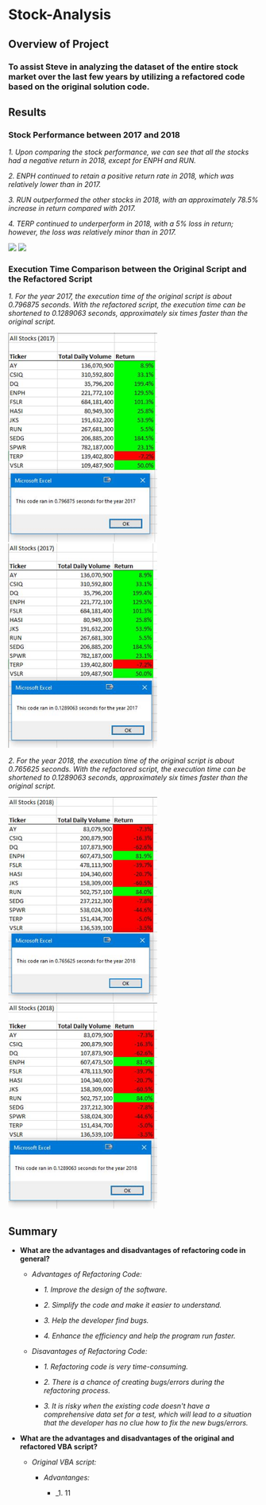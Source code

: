 # Stock-Analysis

## **Overview of Project**

### To assist Steve in analyzing the dataset of the entire stock market over the last few years by utilizing a refactored code based on the original solution code.

## **Results**

### **Stock Performance between 2017 and 2018**

  _1. Upon comparing the stock performance, we can see that all the stocks had a negative return in 2018, except for ENPH and RUN._

  _2. ENPH continued to retain a positive return rate in 2018, which was relatively lower than in 2017._

  _3. RUN outperformed the other stocks in 2018, with an approximately 78.5% increase in return compared with 2017._

  _4. TERP continued to underperform in 2018, with a 5% loss in return; however, the loss was relatively minor than in 2017._ 

  <img src="Resources/Stock Performance_2017.png" width = "300">

  <img src="Resources/Stock Performance_2018.png" width = "300">

### **Execution Time Comparison between the Original Script and the Refactored Script**

  _1. For the year 2017, the execution time of the original script is about 0.796875 seconds. With the refactored script, the execution time can be shortened to 0.1289063 seconds, approximately six times faster than the original script._ 
  
  <img src="Resources/Elapsed Run Time with Original Code _2017.PNG" width = "300">

  <img src="Resources/VBA_Challenge_2017.PNG" width = "300">

  _2. For the year 2018, the execution time of the original script is about 0.765625 seconds. With the refactored script, the execution time can be shortened to 0.1289063 seconds, approximately six times faster than the original script._ 

  <img src="Resources/Elapsed Run Time with Original Code _2018.PNG" width = "300">
  
  <img src="Resources/VBA_Challenge_2018.PNG" width = "300">

## **Summary**

- **What are the advantages and disadvantages of refactoring code in general?**

  - _Advantages of Refactoring Code:_

    - _1. Improve the design of the software._

    - _2. Simplify the code and make it easier to understand._

    - _3. Help the developer find bugs._

    - _4. Enhance the efficiency and help the program run faster._ 
  
  - _Disavantages of Refactoring Code:_

    - _1. Refactoring code is very time-consuming._

    - _2. There is a chance of creating bugs/errors during the refactoring process._

    - _3. It is risky when the existing code doesn't have a comprehensive data set for a test, which will lead to a situation that the developer has no clue how to fix the new bugs/errors._

- **What are the advantages and disadvantages of the original and refactored VBA script?**

  - _Original VBA script:_

    - _Advantanges:_

      - _1. 11
